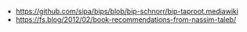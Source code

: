 - https://github.com/sipa/bips/blob/bip-schnorr/bip-taproot.mediawiki
- https://fs.blog/2012/02/book-recommendations-from-nassim-taleb/
